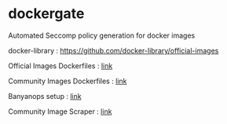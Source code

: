 # dockergate
Automated Seccomp policy generation for docker images 

docker-library : https://github.com/docker-library/official-images

Official Images Dockerfiles : [link](./data/official-images)

Community Images Dockerfiles : [link](./data/community-images)

Banyanops setup : [link](./tools/banayansetup)

Community Image Scraper : [link](./tools/dockerscraper)
